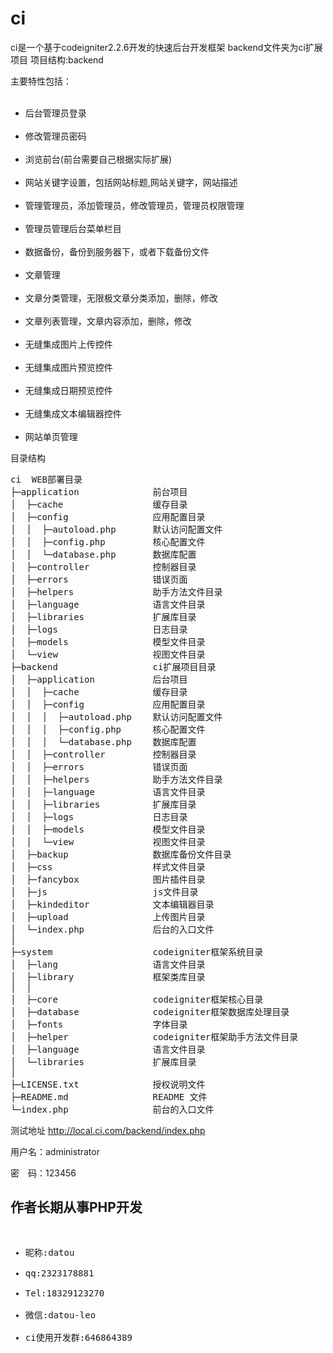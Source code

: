 # ci
ci是一个基于codeigniter2.2.6开发的快速后台开发框架
backend文件夹为ci扩展项目
项目结构:backend

主要特性包括：
<ul>
  <li>后台管理员登录</li>
  <li>修改管理员密码</li>
  <li>浏览前台(前台需要自己根据实际扩展)</li>
  <li>网站关键字设置，包括网站标题,网站关键字，网站描述</li>
  <li>管理管理员，添加管理员，修改管理员，管理员权限管理</li>
  <li>管理员管理后台菜单栏目</li>
  <li>数据备份，备份到服务器下，或者下载备份文件</li>
  <li>文章管理</li>
  <li>文章分类管理，无限极文章分类添加，删除，修改</li>
  <li>文章列表管理，文章内容添加，删除，修改</li>
  <li>无缝集成图片上传控件</li>
  <li>无缝集成图片预览控件</li>
  <li>无缝集成日期预览控件</li>
  <li>无缝集成文本编辑器控件</li>
  <li>网站单页管理</li>
</ul>

目录结构

<pre>
ci  WEB部署目录
├─application              前台项目
│  ├─cache                 缓存目录
│  ├─config                应用配置目录
│  │  ├─autoload.php       默认访问配置文件
│  │  ├─config.php         核心配置文件
│  │  └─database.php       数据库配置
│  ├─controller            控制器目录
│  ├─errors                错误页面
│  ├─helpers               助手方法文件目录
│  ├─language              语言文件目录
│  ├─libraries             扩展库目录
│  ├─logs                  日志目录
│  ├─models                模型文件目录
│  └─view                  视图文件目录        
├─backend                  ci扩展项目目录
│  ├─application           后台项目
│  │  ├─cache              缓存目录
│  │  ├─config             应用配置目录
│  │  │  ├─autoload.php    默认访问配置文件
│  │  │  ├─config.php      核心配置文件
│  │  │  └─database.php    数据库配置
│  │  ├─controller         控制器目录
│  │  ├─errors             错误页面
│  │  ├─helpers            助手方法文件目录
│  │  ├─language           语言文件目录
│  │  ├─libraries          扩展库目录
│  │  ├─logs               日志目录
│  │  ├─models             模型文件目录
│  │  └─view               视图文件目录
│  ├─backup                数据库备份文件目录
│  ├─css                   样式文件目录
│  ├─fancybox              图片插件目录
│  ├─js                    js文件目录
│  ├─kindeditor            文本编辑器目录
│  ├─upload                上传图片目录
│  └─index.php             后台的入口文件
│
├─system                   codeigniter框架系统目录
│  ├─lang                  语言文件目录
│  ├─library               框架类库目录
│  │
│  ├─core                  codeigniter框架核心目录
│  ├─database              codeigniter框架数据库处理目录
│  ├─fonts                 字体目录
│  ├─helper                codeigniter框架助手方法文件目录
│  ├─language              语言文件目录
│  └─libraries             扩展库目录
│
├─LICENSE.txt              授权说明文件
├─README.md                README 文件
└─index.php                前台的入口文件
</pre>

测试地址 http://local.ci.com/backend/index.php

用户名：administrator

密　码：123456

<h2>作者长期从事PHP开发</h2>
<pre>
<ul>
<li>昵称:datou</li>
<li>qq:2323178881</li>
<li>Tel:18329123270</li>
<li>微信:datou-leo</li>
<li>ci使用开发群:646864389</li>
<pre>
